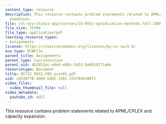 ```yaml
---
content_type: resource
description: This resource contains problem statements related to APML/CPLEX and capacity
  expansion.
file: /ol-ocw-studio-app/courses/15-093j-optimization-methods-fall-2009/cb538f784b66b4d215b11537846380f2_MIT15_093J_F09_assn02.pdf
file_size: 75394
file_type: application/pdf
learning_resource_types:
- Assignments
license: https://creativecommons.org/licenses/by-nc-sa/4.0/
ocw_type: OCWFile
parent_title: Assignments
parent_type: CourseSection
parent_uid: db2852ac-ede0-e08a-3433-5e0619171a6e
resourcetype: Document
title: MIT15_093J_F09_assn02.pdf
uid: cb538f78-4b66-b4d2-15b1-1537846380f2
video_files:
  video_thumbnail_file: null
video_metadata:
  youtube_id: null
---
```

This resource contains problem statements related to APML/CPLEX and capacity expansion.